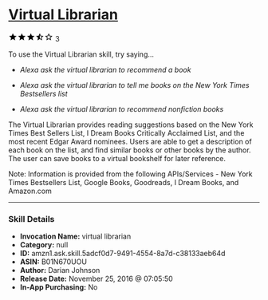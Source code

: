 # [Virtual Librarian](http://alexa.amazon.com/#skills/amzn1.ask.skill.5adcf0d7-9491-4554-8a7d-c38133aeb64d)
![3.3 stars](../../images/ic_star_black_18dp_1x.png)![3.3 stars](../../images/ic_star_black_18dp_1x.png)![3.3 stars](../../images/ic_star_black_18dp_1x.png)![3.3 stars](../../images/ic_star_half_black_18dp_1x.png)![3.3 stars](../../images/ic_star_border_black_18dp_1x.png) 3

To use the Virtual Librarian skill, try saying...

* *Alexa ask the virtual librarian to recommend a book*

* *Alexa ask the virtual librarian to tell me books on the New York Times Bestsellers list*

* *Alexa ask the virtual librarian to recommend nonfiction books*

The Virtual Librarian provides reading suggestions based on the New York Times Best Sellers List, I Dream Books Critically Acclaimed List, and the most recent Edgar Award nominees. Users are able to get a description of each book on the list, and find similar books or other books by the author. The user can save books to a virtual bookshelf for later reference.

Note: Information is provided from the following APIs/Services - New York Times Bestsellers List, Google Books, Goodreads, I Dream Books, and Amazon.com

***

### Skill Details

* **Invocation Name:** virtual librarian
* **Category:** null
* **ID:** amzn1.ask.skill.5adcf0d7-9491-4554-8a7d-c38133aeb64d
* **ASIN:** B01N670UOU
* **Author:** Darian Johnson
* **Release Date:** November 25, 2016 @ 07:05:50
* **In-App Purchasing:** No
